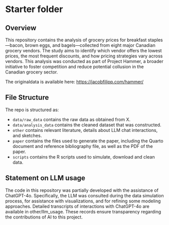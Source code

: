 # Starter folder

## Overview

This repository contains the analysis of grocery prices for breakfast staples—bacon, brown eggs, and bagels—collected from eight major Canadian grocery vendors. The study aims to identify which vendor offers the lowest prices, the most frequent discounts, and how pricing strategies vary across vendors. This analysis was conducted as part of Project Hammer, a broader initiative to foster competition and reduce potential collusion in the Canadian grocery sector.

The originaldata is available here: https://jacobfilipp.com/hammer/
## File Structure

The repo is structured as:

-   `data/raw_data` contains the raw data as obtained from X.
-   `data/analysis_data` contains the cleaned dataset that was constructed.
-   `other` contains relevant literature, details about LLM chat interactions, and sketches.
-   `paper` contains the files used to generate the paper, including the Quarto document and reference bibliography file, as well as the PDF of the paper. 
-   `scripts` contains the R scripts used to simulate, download and clean data.


## Statement on LLM usage

The code in this repository was partially developed with the assistance of ChatGPT-4o. Specifically, the LLM was consulted during the data simulation process, for assistance with visualizations, and for refining some modeling approaches. Detailed transcripts of interactions with ChatGPT-4o are available in other/llm_usage. These records ensure transparency regarding the contributions of AI to this project.

